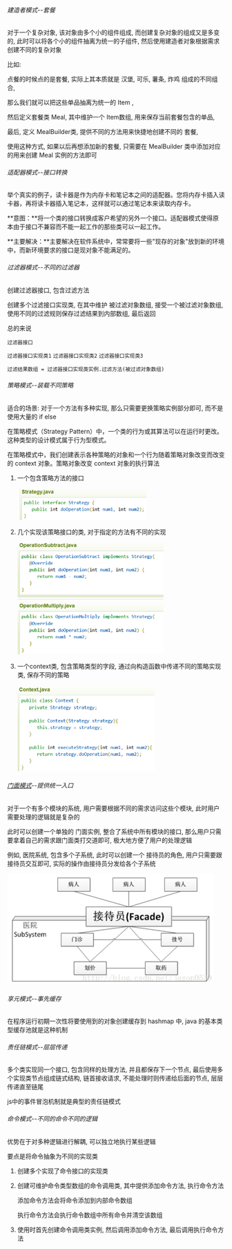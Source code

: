 ###### 建造者模式--套餐

对于一个复杂对象, 该对象由多个小的组件组成, 而创建复杂对象的组成又是多变的, 此时可以将各个小的组件抽离为统一的子组件, 然后使用建造者对象根据需求创建不同的复杂对象

比如: 

点餐的时候点的是套餐, 实际上其本质就是 汉堡, 可乐, 薯条, 炸鸡 组成的不同组合, 

那么我们就可以把这些单品抽离为统一的 Item , 

然后定义套餐类 Meal, 其中维护一个 Item数组, 用来保存当前套餐包含的单品, 

最后, 定义 MealBuilder类, 提供不同的方法用来快捷地创建不同的 套餐, 

使用这种方式, 如果以后再想添加新的套餐, 只需要在 MealBuilder 类中添加对应的用来创建 Meal 实例的方法即可



###### 适配器模式--接口转换

 举个真实的例子，读卡器是作为内存卡和笔记本之间的适配器。您将内存卡插入读卡器，再将读卡器插入笔记本，这样就可以通过笔记本来读取内存卡。 

 **意图：**将一个类的接口转换成客户希望的另外一个接口。适配器模式使得原本由于接口不兼容而不能一起工作的那些类可以一起工作。 

 **主要解决：**主要解决在软件系统中，常常要将一些"现存的对象"放到新的环境中，而新环境要求的接口是现对象不能满足的。 





###### 过滤器模式--不同的过滤器

创建过滤器接口, 包含过滤方法

创建多个过滤接口实现类, 在其中维护 被过滤对象数组, 接受一个被过滤对象数组, 使用不同的过滤规则保存过滤结果到内部数组, 最后返回

总的来说

`过滤器接口`

`过滤器接口实现类1` `过滤器接口实现类2` `过滤器接口实现类3`

`过滤结果数组 = 过滤器接口实现类实例.过滤方法(被过滤对象数组)`





###### 策略模式--装载不同策略

适合的场景: 对于一个方法有多种实现, 那么只需要更换策略实例部分即可, 而不是使用大量的 if else

在策略模式（Strategy Pattern）中，一个类的行为或其算法可以在运行时更改。这种类型的设计模式属于行为型模式。

在策略模式中，我们创建表示各种策略的对象和一个行为随着策略对象改变而改变的 context 对象。策略对象改变 context 对象的执行算法

1. 一个包含策略方法的接口

   <img src="设计模式.assets/1637048048925.png" alt="1637048048925" style="zoom:67%;" />

2. 几个实现该策略接口的类, 对于指定的方法有不同的实现

   <img src="设计模式.assets/1637048058250.png" alt="1637048058250" style="zoom:67%;" />

3. 一个context类, 包含策略类型的字段, 通过向构造函数中传递不同的策略实现类, 保存不同的策略

   <img src="设计模式.assets/1637048070101.png" alt="1637048070101" style="zoom:67%;" />





###### [门面模式](https://www.runoob.com/w3cnote/facade-pattern-3.html)--提供统一入口

对于一个有多个模块的系统, 用户需要根据不同的需求访问这些个模块, 此时用户需要处理的逻辑就是复杂的

此时可以创建一个单独的 门面实例, 整合了系统中所有模块的接口, 那么用户只需要拿着自己的需求跟门面类打交道即可, 极大地方便了用户的处理逻辑

例如, 医院系统, 包含多个子系统, 此时可以创建一个 接待员的角色, 用户只需要跟接待员交互即可, 实际的操作由接待员分发给各个子系统

<img src="设计模式.assets/1637071033396.png" alt="1637071033396" style="zoom:80%;" />







###### 享元模式--事先缓存

在程序运行初期一次性将要使用到的对象创建缓存到 hashmap 中, java 的基本类型缓存池就是这种机制







###### 责任链模式--层层传递

多个类实现同一个接口, 包含同样的处理方法, 并且都保存下一个节点, 最后使用多个实现类节点组成链式结构, 链首接收请求, 不能处理时则传递给后面的节点, 层层传递直至链尾

js中的事件冒泡机制就是典型的责任链模式





###### 命令模式--不同的命令不同的逻辑

优势在于对多种逻辑进行解耦, 可以独立地执行某些逻辑

要点是将命令抽象为不同的实现类

1. 创建多个实现了命令接口的实现类

2. 创建可维护命令类型数组的命令调用类, 其中提供添加命令方法, 执行命令方法

   添加命令方法会将命令添加到内部命令数组

   执行命令方法会执行命令数组中所有命令并清空该数组

3. 使用时首先创建命令调用类实例, 然后调用添加命令方法, 最后调用执行命令方法